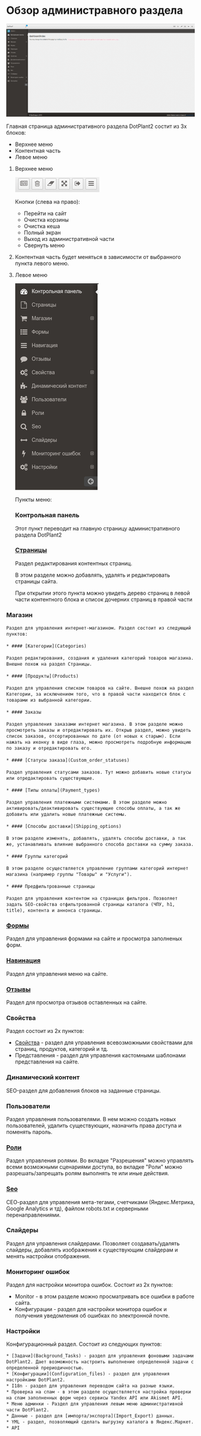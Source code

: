 # Обзор администравного раздела

![Административная панель](../../img/ru/admin-panel.png)

Главная страница административного раздела DotPlant2 состит из 3х блоков:
* Верхнее меню
* Контентная часть
* Левое меню

1. Верхнее меню

    ![Верхнее меню](../../img/ru/top-menu.png)

    Кнопки (слева на право):
    * Перейти на сайт
    * Очистка корзины
    * Очистка кеша
    * Полный экран
    * Выход из административной части
    * Свернуть меню

2. Контентная часть будет меняться в зависимости от выбранного пункта левого меню.

3. Левое меню

    ![Левое меню](../../img/ru/sidebar-menu.png)
    
    Пункты меню:
    ### Контрольная панель 
    
    Этот пункт переводит на главную страницу административного раздела DotPlant2
    
    ### [Страницы](Pages)
    
    Раздел редактирования контентных страниц. 
    
    В этом разделе можно добавлять, удалять и редактировать страницы сайта.
    
    При открытии этого пункта можно увидеть дерево страниц в левой части контентного блока и список дочерних страниц в правой части
    
 ### Магазин 
    
    Раздел для управления интернет-магазином. Раздел состоит из следующий пунктов:
    
    * #### [Категории](Categories)
    
    Раздел редактирования, создания и удаления категорий товаров магазина. Внешне похож на раздел Страницы.
    
    * #### [Продукты](Products)
    
    Раздел для управления списком товаров на сайте. Внешне похож на раздел Категории, за исключением того, что в правой части находится блок с товарами из выбранной категории.
    
    * #### Заказы
    
    Раздел управления заказами интернет магазина. В этом разделе можно просмотреть заказы и отредактировать их. Открыв раздел, можно увидеть список заказов, отсортированных по дате (от новых к старым). Если нажать на иконку в виде глаза, можно просмотреть подробную информацию по заказу и отредактировать его.
    
    * #### [Статусы заказа](Custom_order_statuses)
    
    Раздел управления статусами заказов. Тут можно добавить новые статусы или отредактировать существующие.
    
    * #### [Типы оплаты](Payment_types)
    
    Раздел управления платежными системами. В этом разделе можно активировать/деактивировать существующие способы оплаты, а так же добавить или удалить новые платежные системы.
    
    * #### [Способы доставки](Shipping_options)
    
    В этом разделе изменять, добавлять, удалять способы доставки, а так же, устанавливать влияние выбранного способа доставки на сумму заказа.
    
    * #### Группы категорий 
    
    В этом разделе осуществляется управление группами категорий интернет магазина (например группы "Товары" и "Услуги").
    
    * #### Предфильтрованные страницы 
    
    Раздел для управления контентом на страницах фильтров. Позволяет задать SEO-свойства отфильтрованной страницы каталога (ЧПУ, h1, title), контента и аннонса страницы.
    
 ### [Формы](Forms)

 Раздел для управления формами на сайте и просмотра заполненых форм.

 ### [Навинация](Navigation)
    
 Раздел для управления меню на сайте.
    
 ### [Отзывы](Reviews)
    
 Раздел для просмотра отзывов оставленных на сайте. 
    
 ### Свойства
    
 Раздел состоит из 2х пунктов:
    
 * [Свойства](Managing_Properties) - раздел для управления всевозможными свойствами для страниц, продуктов, категорий и тд.
 * Представления - раздел для управления кастомными шаблонами представления на сайте.
    
 ### Динамический контент
    
 SEO-раздел для добавления блоков на заданные страницы.
    
 ### Пользователи 
    
 Раздел управления пользователями. В нем можно создать новых пользователей, удалить существующих, назначить права доступа и поменять пароль.
    
 ### [Роли](Users_And_Roles) 
    
 Раздел управления ролями. Во вкладке "Разрешения" можно управлять всеми возможными сценариями доступа, во вкладке "Роли" можно разрешать/запрещать ролям выполнять те или иные действия.
    
 ### [Seo](SEO)
    
 СЕО-раздел для управления мета-тегами, счетчиками (Яндекс.Метрика, Google Analytics и тд), файлом robots.txt и серверными перенаправлениями.
    
 ### Слайдеры 
    
 Раздел для управления слайдерами. Позволяет создавать/удалять слайдеры, добавлять изображения к существующим слайдерам и менять настройки отображения.
    
 ### Мониторинг ошибок 
    
 Раздел для настройки монитора ошибок. Состоит из 2х пунктов:
    
 * Monitor - в этом разделе можно просматривать все ошибки в работе сайта.
 * Конфигурации - раздел для настройки монитора ошибок и получения уведомления об ошибках по электронной почте.
   
 ### Настройки 
 
 Конфигурационный раздел. Состоит из следующих пунктов:
 
    * [Задачи](Background_Tasks) - раздел для управления фоновыми задачами DotPlant2. Дает возможность настроить выполнение определенной задачи с определенной прериодичностью.
    * [Конфигурации](Configuration_files) - раздел для управления настройками DotPlant2.
    * I18n - раздел для управления переводом сайта на разные языки.
    * Проверка на спам - в этом разделе осуществляется настройка проверки на спам заполненных форм через сервисы Yandex API или Akismet API.
    * Меню админки - Раздел для управления левым меню административной части DotPlant2.
    * Данные - раздел для [импорта/экспорта](Import_Export) данных. 
    * YML - раздел, позволяющий сделать выгрузку каталога в Яндекс.Маркет.
    * API


